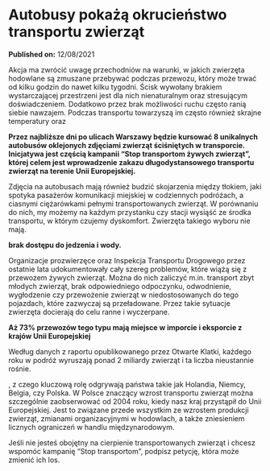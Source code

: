 # Autobusy pokażą okrucieństwo transportu zwierząt

**Published on:** <span class="ml-10 mb-10">12/08/2021</span>

Akcja ma zwrócić uwagę przechodniów na warunki, w jakich zwierzęta hodowlane są zmuszane przebywać podczas przewozu, który może trwać od kilku godzin do nawet kilku tygodni. Ścisk wywołany brakiem wystarczającej przestrzeni jest dla nich nienaturalnym oraz stresującym doświadczeniem. Dodatkowo przez brak możliwości ruchu często ranią siebie nawzajem. Podczas transportu towarzyszą im często również skrajne temperatury oraz

**Przez najbliższe dni po ulicach Warszawy będzie kursować 8 unikalnych autobusów oklejonych zdjęciami zwierząt ściśniętych w transporcie. Inicjatywa jest częścią kampanii “Stop transportom żywych zwierząt”, której celem jest wprowadzenie zakazu długodystansowego transportu zwierząt na terenie Unii Europejskiej.**

Zdjęcia na autobusach mają również budzić skojarzenia między tłokiem, jaki spotyka pasażerów komunikacji miejskiej w codziennych podróżach, a ciasnymi ciężarówkami pełnymi transportowanych zwierząt. W porównaniu do nich, my możemy na każdym przystanku czy stacji wysiąść ze środka transportu, w którym czujemy dyskomfort. Zwierzęta takiego wyboru nie mają.

**brak dostępu do jedzenia i wody.**

Organizacje prozwierzęce oraz Inspekcja Transportu Drogowego przez ostatnie lata udokumentowały cały szereg problemów, które wiążą się z przewozem żywych zwierząt. Można do nich zaliczyć m.in. transport zbyt młodych zwierząt, brak odpowiedniego odpoczynku, odwodnienie, wygłodzenie czy przewożenie zwierząt w niedostosowanych do tego pojazdach, które zazwyczaj są przeładowane. Przez takie sytuacje zwierzęta docierają do celu ranne i wyczerpane.

**Aż 73% przewozów tego typu mają miejsce w imporcie i eksporcie z krajów Unii Europejskiej**

Według danych z raportu opublikowanego przez Otwarte Klatki, każdego roku w podróż wyruszają ponad 2 miliardy zwierząt i ta liczba nieustannie rośnie.

, z czego kluczową rolę odgrywają państwa takie jak Holandia, Niemcy, Belgia, czy Polska. W Polsce znaczący wzrost transportu zwierząt można szczególnie zaobserwować od 2004 roku, kiedy nasz kraj przystąpił do Unii Europejskiej. Jest to związane przede wszystkim ze wzrostem produkcji zwierząt, zmianami organizacyjnymi w hodowlach, a także zniesieniem licznych ograniczeń w handlu międzynarodowym.

Jeśli nie jesteś obojętny na cierpienie transportowanych zwierząt i chcesz wspomóc kampanię “Stop transportom”, podpisz petycję, która może zmienić ich los.

